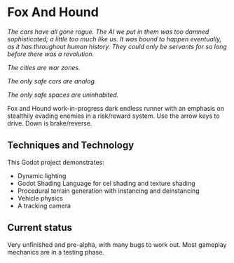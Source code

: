 # Fox And Hound

*The cars have all gone rogue.
The AI we put in them was too damned sophisticated; a little too much like us. It was bound to happen eventually, as it has throughout human history. They could only be servants for so long before there was a revolution.*

*The cities are war zones.*

*The only safe cars are analog.*

*The only safe spaces are uninhabited.*

Fox and Hound work-in-progress dark endless runner with an emphasis on stealthily evading enemies in a risk/reward system. Use the arrow keys to drive. Down is brake/reverse.

## Techniques and Technology

This Godot project demonstrates:

* Dynamic lighting
* Godot Shading Language for cel shading and texture shading
* Procedural terrain generation with instancing and deinstancing
* Vehicle physics
* A tracking camera

## Current status

Very unfinished and pre-alpha, with many bugs to work out. Most gameplay mechanics are in a testing phase.




